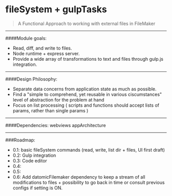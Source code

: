 # fileSystem + gulpTasks
>A Functional Approach to working with external files in FileMaker

---
####Module goals:

- Read, diff, and write to files.
- Node runtime + express server.
- Provide a wide array of transformations to text and files through gulp.js integration.

---
####Design Philosophy:

- Separate data concerns from application state as much as possible.
- Find a "simple to comprehend, yet reusable in various ciscumstances" level of abstraction for the problem at hand 
- Focus on list processing ( scripts and functions should accept lists of params, rather than single params )

---
####Dependencies:
webviews
appArchitecture


---
###Roadmap:

- 0.1: basic fileSystem commands (read, write, list dir + files, UI first draft)
- 0.2: Gulp integration
- 0.3: Code editor
- 0.4:
- 0.5:
- 0.6: Add datomicFilemaker dependency to keep a stream of all modifications to files + possibility to go back in time or consult previous configs if setting is ON.
